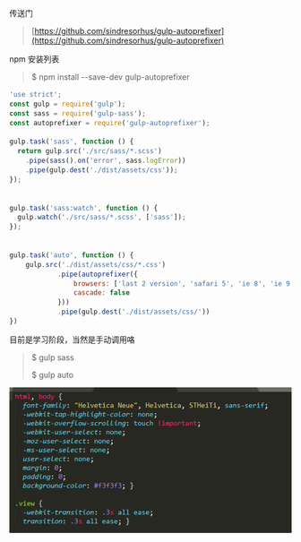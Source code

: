 传送门

> [https://github.com/sindresorhus/gulp-autoprefixer](https://github.com/sindresorhus/gulp-autoprefixer)

npm 安装列表

> $ npm install --save-dev gulp-autoprefixer

```js
'use strict';
const gulp = require('gulp');
const sass = require('gulp-sass');
const autoprefixer = require('gulp-autoprefixer');

gulp.task('sass', function () {
  return gulp.src('./src/sass/*.scss')
    .pipe(sass().on('error', sass.logError))
    .pipe(gulp.dest('./dist/assets/css'));
});


gulp.task('sass:watch', function () {
  gulp.watch('./src/sass/*.scss', ['sass']);
});


gulp.task('auto', function () {
    gulp.src('./dist/assets/css/*.css')
            .pipe(autoprefixer({
                browsers: ['last 2 version', 'safari 5', 'ie 8', 'ie 9', 'opera 12.1', 'ios 6', 'android 4'],
                cascade: false
            }))
            .pipe(gulp.dest('./dist/assets/css/'))
})
```

目前是学习阶段，当然是手动调用咯

> $ gulp sass
>
> $ gulp auto



![](/assets/1351231import.png)




